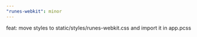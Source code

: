 ```yaml
---
"runes-webkit": minor
---
```


feat: move styles to static/styles/runes-webkit.css and import it in app.pcss